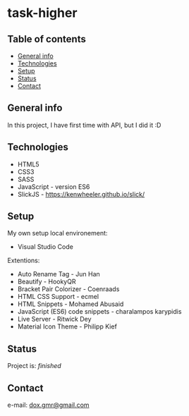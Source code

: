 # task-higher

## Table of contents
* [General info](#general-info)
* [Technologies](#technologies)
* [Setup](#setup)
* [Status](#status)
* [Contact](#contact)

## General info
In this project, I have first time with API, but I did it :D

## Technologies
* HTML5
* CSS3
* SASS
* JavaScript - version ES6
* SlickJS - https://kenwheeler.github.io/slick/

## Setup
My own setup local environement: 
  * Visual Studio Code
  
Extentions:

  * Auto Rename Tag - Jun Han
  * Beautify - HookyQR
  * Bracket Pair Colorizer - Coenraads
  * HTML CSS Support - ecmel
  * HTML Snippets - Mohamed Abusaid
  * JavaScript (ES6) code snippets - charalampos karypidis
  * Live Server - Ritwick Dey
  * Material Icon Theme - Philipp Kief
  
## Status
Project is: _finished_

## Contact
e-mail: dox.gmr@gmail.com
